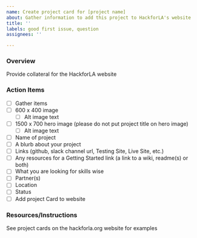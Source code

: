 ```yaml
---
name: Create project card for [project name]
about: Gather information to add this project to HackforLA's website
title: ''
labels: good first issue, question
assignees: ''

---
```


### Overview
Provide collateral for the HackforLA website

### Action Items
- [ ]   Gather items
  - [ ]  600 x 400 image
     - [ ]  Alt image text
  - [ ] 1500 x 700 hero image (please do not put project title on hero image)
     - [ ]  Alt image text
  - [ ]  Name of project
  - [ ]  A blurb about your project
  - [ ]  Links (github, slack channel url, Testing Site, Live Site, etc.)
  - [ ]  Any resources for a Getting Started link (a link to a wiki, readme(s) or both)
  - [ ]  What you are looking for skills wise
  - [ ]  Partner(s)
  - [ ]  Location
  - [ ]  Status
- [ ]   Add project Card to website

### Resources/Instructions
See project cards on the hackforla.org website for examples
